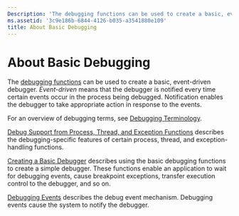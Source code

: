 ```yaml
---
Description: 'The debugging functions can be used to create a basic, event-driven debugger.'
ms.assetid: '3c9e186b-6844-4126-b035-a3541880e109'
title: About Basic Debugging
---
```


# About Basic Debugging

The [debugging functions](debugging-functions.md) can be used to create a basic, event-driven debugger. *Event-driven* means that the debugger is notified every time certain events occur in the process being debugged. Notification enables the debugger to take appropriate action in response to the events.

For an overview of debugging terms, see [Debugging Terminology](debugging-terminology.md).

[Debug Support from Process, Thread, and Exception Functions](debug-support-from-process-thread-and-exception-functions.md) describes the debugging-specific features of certain process, thread, and exception-handling functions.

[Creating a Basic Debugger](creating-a-basic-debugger.md) describes using the basic debugging functions to create a simple debugger. These functions enable an application to wait for debugging events, cause breakpoint exceptions, transfer execution control to the debugger, and so on.

[Debugging Events](debugging-events.md) describes the debug event mechanism. Debugging events cause the system to notify the debugger.

 

 



